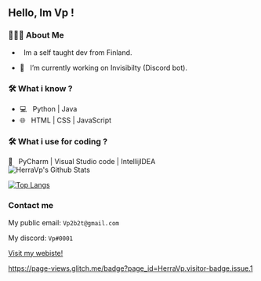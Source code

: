 <!-- ⚠️ This README has been generated from the file(s) "blueprint.md" ⚠️--><h2> Hello, Im Vp ! </h2>

<h3> 👨🏻‍💻 About Me </h3>

- &nbsp; Im a self taught dev from Finland.

- 🤔 &nbsp; I’m currently working on Invisibilty (Discord bot).

<h3>🛠 What i know ?</h3>

- 💻 &nbsp; Python | Java  
- 🌐 &nbsp; HTML | CSS | JavaScript

<h3>🛠 What i use for coding ?</h3>
🔧 &nbsp; PyCharm | Visual Studio code | IntellijIDEA


<br>

<img align="center" src="https://github-readme-stats.vercel.app/api?username=HerraVp&include_all_commits=true&count_private=true&show_icons=true&line_height=20&title_color=7A7ADB&icon_color=2234AE&text_color=D3D3D3&bg_color=0,000000,130F40" alt="HerraVp's Github Stats">

</br>

[![Top Langs](https://github-readme-stats.vercel.app/api/top-langs/?username=HerraVp&layout=compact&text_color=daf7dc&bg_color=151515)](https://github.com/HerraVp/github-readme-stats)


<h3> Contact me </h3>

<p align="center">

My public email: ```Vp2b2t@gmail.com```

My discord: ```Vp#0001```
</p>


 <a href="https://vp-dev.tk">Visit my webiste!</a>
 
 https://page-views.glitch.me/badge?page_id=HerraVp.visitor-badge.issue.1
